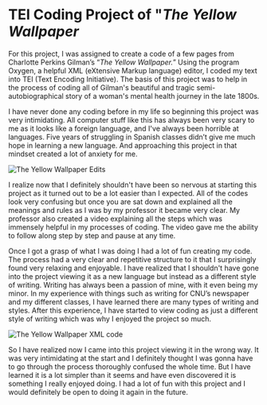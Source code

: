 # TEI Coding Project of "_The Yellow Wallpaper_

For this project, I was assigned to create a code of a few pages from Charlotte Perkins Gilman’s “_The Yellow Wallpaper._” Using the program Oxygen, a helpful XML (eXtensive Markup language) editor, I coded my text into TEI (Text Encoding Initiative). The basis of this project was to help in the process of coding all of Gilman's beautiful and tragic semi-autobiographical story of a woman's mental health journey in the late 1800s. 

I have never done any coding before in my life so beginning this project was very intimidating. All computer stuff like this has always been very scary to me as it looks like a foreign language, and I've always been horrible at languages. Five years of struggling in Spanish classes didn’t give me much hope in learning a new language. And approaching this project in that mindset created a lot of anxiety for me.

![The Yellow Wallpaper Edits](https://dianefrola.github.io/diane-frola-cnu/images/theyellowwallpaperedits.png) 

I realize now that I definitely shouldn't have been so nervous at starting this project as it turned out to be a lot easier than I expected. All of the codes look very confusing but once you are sat down and explained all the meanings and rules as I was by my professor it became very clear. My professor also created a video explaining all the steps which was immensely helpful in my processes of coding. The video gave me the ability to follow along step by step and pause at any time. 

Once I got a grasp of what I was doing I had a lot of fun creating my code. The process had a very clear and repetitive structure to it that I surprisingly found very relaxing and enjoyable. I have realized that I shouldn't have gone into the project viewing it as a new language but instead as a different style of writing. Writing has always been a passion of mine, with it even being my minor. In my experience with things such as writing for CNU’s newspaper and my different classes, I have learned there are many types of writing and styles. After this experience, I have started to view coding as just a different style of writing which was why I enjoyed the project so much. 

![The Yellow Wallpaper XML code](https://dianefrola.github.io/diane-frola-cnu/images/theyellowwallpapercode.png) 

So I have realized now I came into this project viewing it in the wrong way. It was very intimidating at the start and I definitely thought I was gonna have to go through the process thoroughly confused the whole time. But I have learned it is a lot simpler than it seems and have even discovered it is something I really enjoyed doing. I had a lot of fun with this project and I would definitely be open to doing it again in the future. 

